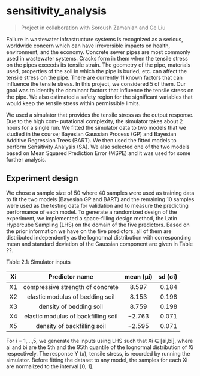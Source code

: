 # sensitivity_analysis
> Project in collaboration with Soroush Zamanian and Ge Liu

Failure in wastewater infrastructure systems is recognized as a serious, worldwide concern which can have irreversible impacts on health, environment, and the economy. Concrete sewer pipes are most commonly used in wastewater systems. Cracks form in them when the tensile stress on the pipes exceeds its tensile strain. The geometry of the pipe, materials used, properties of the soil in which the pipe is buried, etc. can affect the tensile stress on the pipe. There are currently 11 known factors that can influence the tensile stress. In this project, we considered 5 of them. Our goal was to identify the dominant factors that influence the tensile stress on the pipe. We also estimated a safety region for the significant variables that would keep the tensile stress within permissible limits.


We used a simulator that provides the tensile stress as the output response. Due to the high com- putational complexity, the simulator takes about 2 hours for a single run. We fitted the simulator data to two models that we studied in the course; Bayesian Gaussian Process (GP) and Bayesian Additive Regression Trees (BART). We then used the fitted models to perform Sensitivity Analysis (SA). We also selected one of the two models based on Mean Squared Prediction Error (MSPE) and it was used for some further analysis.


## Experiment design
We chose a sample size of 50 where 40 samples were used as training data to fit the two models (Bayesian GP and BART) and the remaining 10 samples were used as the testing data for validation and to measure the predicting performance of each model. To generate a randomized design of the experiment, we implemented a space-filling design method, the Latin Hypercube Sampling (LHS) on the domain of the five predictors. Based on the prior information we have on the five predictors, all of them are distributed independently as the lognormal distribution with corresponding mean and standard deviation of the Gaussian component are given in Table ??.

Table 2.1: Simulator inputs


|Xi   |Predictor name|mean (μi)|sd (σi)|
|-----|:------------:|:-------:|------:|
|X1   |compressive strength of concrete|8.597|0.184|
|X2   |elastic modulus of bedding soil|8.153|0.198|
|X3   |density of bedding soil|8.759|0.198|
|X4   |elastic modulus of backfilling soil|−2.763|0.071|
|X5   |density of backfilling soil|−2.595|0.071|

For i = 1,...,5, we generate the inputs using LHS such that Xi ∈ [ai,bi], where ai and bi are the 5th and the 95th quantile of the lognormal distribution of Xi respectively. The response Y (x), tensile stress, is recorded by running the simulator. Before fitting the dataset to any model, the samples for each Xi are normalized to the interval [0, 1].
